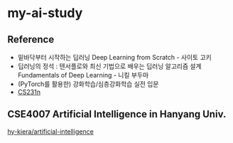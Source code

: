 # my-ai-study

## Reference
* 밑바닥부터 시작하는 딥러닝 Deep Learning from Scratch - 사이토 고키
* 딥러닝의 정석 : 텐서플로와 최신 기법으로 배우는 딥러닝 알고리즘 설계 Fundamentals of Deep Learning - 니킬 부두마
* (PyTorch를 활용한) 강화학습/심층강화학습 실전 입문
* [CS231n](http://cs231n.stanford.edu/2017/syllabus.html)

## CSE4007 Artificial Intelligence in Hanyang Univ.
[hy-kiera/artificial-intelligence](https://github.com/hy-kiera/artificial-intelligence)
